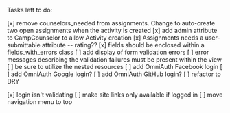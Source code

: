 Tasks left to do:

[x] remove counselors_needed from assignments. Change to auto-create two open assignments when the activity is created
[x] add admin attribute to CampCounselor to allow Activity creation
[x] Assignments needs a user-submittable attribute -- rating??
[x] fields should be enclosed within a fields_with_errors class
[ ] add display of form validation errors
[ ] error messages describing the validation failures must be present within the view
[ ] be sure to utilize the nested resources
[ ] add OmniAuth Facebook login
[ ] add OmniAuth Google login?
[ ] add OmniAuth GitHub login?
[ ] refactor to DRY


[x] login isn't validating
[ ] make site links only available if logged in
[ ] move navigation menu to top
